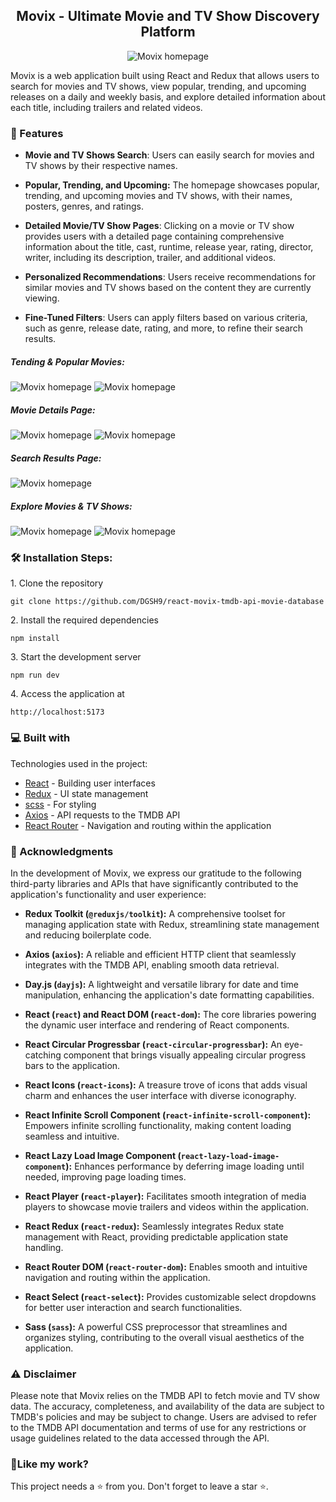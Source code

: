 <h2 align="center">
Movix - Ultimate Movie and TV Show Discovery Platform</h2>

<p align="center"><img src="./src/assets/screenshort/1.PNG" alt="Movix homepage"></p>

<p>Movix is a web application built using React and Redux that allows users to search for movies and TV shows, view popular, trending, and upcoming releases on a daily and weekly basis, and explore detailed information about each title, including trailers and related videos.</p>

<h3>📝 Features</h3>

- <strong>Movie and TV Shows Search</strong>: Users can easily search for movies and TV shows by their respective names.

- <strong>Popular, Trending, and Upcoming:</strong> The homepage showcases popular, trending, and upcoming movies and TV shows, with their names, posters, genres, and ratings.

- <strong>Detailed Movie/TV Show Pages</strong>: Clicking on a movie or TV show provides users with a detailed page containing comprehensive information about the title, cast, runtime, release year, rating, director, writer, including its description, trailer, and additional videos.

- <strong>Personalized Recommendations</strong>: Users receive recommendations for similar movies and TV shows based on the content they are currently viewing.

- <strong>Fine-Tuned Filters</strong>: Users can apply filters based on various criteria, such as genre, release date, rating, and more, to refine their search results.

<!-- <h3>🚀 Live Demo</h3>

[https://movix-taupe.vercel.app](https://movix-taupe.vercel.app) -->

<h5>Tending & Popular Movies:</h5>

<img src="./src/assets/screenshort/4.PNG" alt="Movix homepage">
<img src="./src/assets/screenshort/5.PNG" alt="Movix homepage">

<h5>Movie Details Page:</h5>

<img src="./src/assets/screenshort/7.PNG" alt="Movix homepage">
<img src="./src/assets/screenshort/8.PNG" alt="Movix homepage">

<h5>Search Results Page:</h5>

<img src="./src/assets/screenshort/13.PNG" alt="Movix homepage">

<h5>Explore Movies & TV Shows:</h5>

<img src="./src/assets/screenshort/11.PNG" alt="Movix homepage">
<img src="./src/assets/screenshort/12.PNG" alt="Movix homepage">

<h3>🛠️ Installation Steps:</h3>

<p>1. Clone the repository</p>

```
git clone https://github.com/DGSH9/react-movix-tmdb-api-movie-database
```

<p>2. Install the required dependencies </p>

```
npm install
```

<p>3. Start the development server</p>

```
npm run dev
```

<p>4. Access the application at</p>

```
http://localhost:5173
```

<h3>💻 Built with</h3>

Technologies used in the project:

- [React](#) - Building user interfaces
- [Redux](#) - UI state management
- [scss](#) - For styling
- [Axios](#) - API requests to the TMDB API
- [React Router](#) - Navigation and routing within the application

<h3>🙏 Acknowledgments</h3>

In the development of Movix, we express our gratitude to the following third-party libraries and APIs that have significantly contributed to the application's functionality and user experience:

- **Redux Toolkit (`@reduxjs/toolkit`):** A comprehensive toolset for managing application state with Redux, streamlining state management and reducing boilerplate code.

- **Axios (`axios`):** A reliable and efficient HTTP client that seamlessly integrates with the TMDB API, enabling smooth data retrieval.

- **Day.js (`dayjs`):** A lightweight and versatile library for date and time manipulation, enhancing the application's date formatting capabilities.

- **React (`react`) and React DOM (`react-dom`):** The core libraries powering the dynamic user interface and rendering of React components.

- **React Circular Progressbar (`react-circular-progressbar`):** An eye-catching component that brings visually appealing circular progress bars to the application.

- **React Icons (`react-icons`):** A treasure trove of icons that adds visual charm and enhances the user interface with diverse iconography.

- **React Infinite Scroll Component (`react-infinite-scroll-component`):** Empowers infinite scrolling functionality, making content loading seamless and intuitive.

- **React Lazy Load Image Component (`react-lazy-load-image-component`):** Enhances performance by deferring image loading until needed, improving page loading times.

- **React Player (`react-player`):** Facilitates smooth integration of media players to showcase movie trailers and videos within the application.

- **React Redux (`react-redux`):** Seamlessly integrates Redux state management with React, providing predictable application state handling.

- **React Router DOM (`react-router-dom`):** Enables smooth and intuitive navigation and routing within the application.

- **React Select (`react-select`):** Provides customizable select dropdowns for better user interaction and search functionalities.

- **Sass (`sass`):** A powerful CSS preprocessor that streamlines and organizes styling, contributing to the overall visual aesthetics of the application.

<h3>⚠️ Disclaimer</h3>

Please note that Movix relies on the TMDB API to fetch movie and TV show data. The accuracy, completeness, and availability of the data are subject to TMDB's policies and may be subject to change. Users are advised to refer to the TMDB API documentation and terms of use for any restrictions or usage guidelines related to the data accessed through the API.

<h3>💖Like my work?</h3>

This project needs a ⭐️ from you. Don't forget to leave a star ⭐️.
